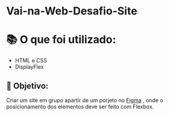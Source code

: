 # Vai-na-Web-Desafio-Site

# 📚 O que foi utilizado:
- HTML e CSS
- DisplayFlex

## 📌 Objetivo:
Criar um site em grupo apartir de um porjeto no [Figma](https://www.figma.com/file/LP1pS63LMFzWchIpZwNaqr/Beat?type=design&mode=design&t=5GNdGi83q9m8aLGk-0) , 
onde o posicionamento dos elementos deve ser feito com Flexbox.



